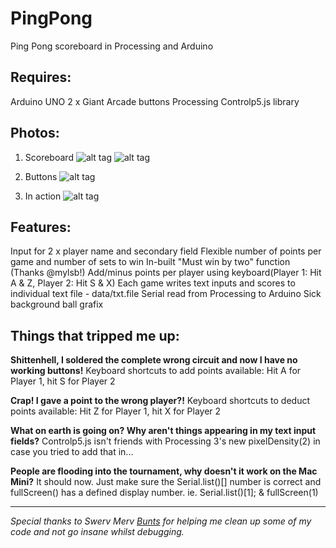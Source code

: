 # PingPong
Ping Pong scoreboard in Processing and Arduino

## Requires: 
Arduino UNO
2 x Giant Arcade buttons
Processing Controlp5.js library

## Photos:
1. Scoreboard
![alt tag](https://raw.github.com/melaniehuang/PingPong/master/images/pong2.jpg)
![alt tag](https://raw.github.com/melaniehuang/PingPong/master/images/pong3.jpg)

2. Buttons
![alt tag](https://raw.github.com/melaniehuang/PingPong/master/images/pong1.jpg)

3. In action
![alt tag](https://raw.github.com/melaniehuang/PingPong/master/images/pong4.jpg)

## Features:
Input for 2 x player name and secondary field
Flexible number of points per game and number of sets to win
In-built "Must win by two" function (Thanks @mylsb!)
Add/minus points per player using keyboard(Player 1: Hit A & Z, Player 2: Hit S & X)
Each game writes text inputs and scores to individual text file - data/txt.file
Serial read from Processing to Arduino
Sick background ball grafix

## Things that tripped me up:
**Shittenhell, I soldered the complete wrong circuit and now I have no working buttons!**
Keyboard shortcuts to add points available: Hit A for Player 1, hit S for Player 2

**Crap! I gave a point to the wrong player?!**
Keyboard shortcuts to deduct points available: Hit Z for Player 1, hit X for Player 2

**What on earth is going on? Why aren't things appearing in my text input fields?**
Controlp5.js isn't friends with Processing 3's new pixelDensity(2) in case you tried to add that in...

**People are flooding into the tournament, why doesn't it work on the Mac Mini?**
It should now. Just make sure the Serial.list()[] number is correct and fullScreen() has a defined display number. ie. Serial.list()[1]; & fullScreen(1)


------

*Special thanks to Swerv Merv [Bunts](https://github.com/buntine) for helping me clean up some of my code and not go insane whilst debugging.*
